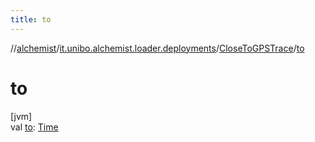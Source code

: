 ```yaml
---
title: to
---
```

//[alchemist](../../../index.html)/[it.unibo.alchemist.loader.deployments](../index.html)/[CloseToGPSTrace](index.html)/[to](to.html)



# to



[jvm]\
val [to](to.html): [Time](../../it.unibo.alchemist.model.interfaces/-time/index.html)




